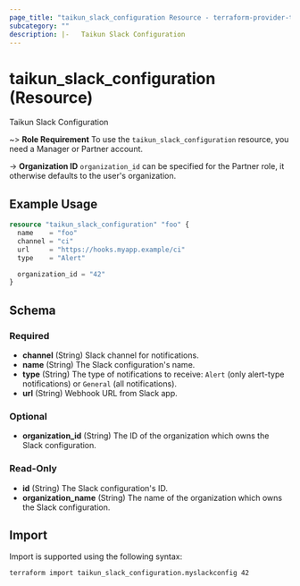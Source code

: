 ```yaml
---
page_title: "taikun_slack_configuration Resource - terraform-provider-taikun"
subcategory: ""
description: |-   Taikun Slack Configuration
---
```


# taikun_slack_configuration (Resource)

Taikun Slack Configuration

~> **Role Requirement** To use the `taikun_slack_configuration` resource, you need a Manager or Partner account.

-> **Organization ID** `organization_id` can be specified for the Partner role, it otherwise defaults to the user's organization.

## Example Usage

```terraform
resource "taikun_slack_configuration" "foo" {
  name    = "foo"
  channel = "ci"
  url     = "https://hooks.myapp.example/ci"
  type    = "Alert"

  organization_id = "42"
}
```

<!-- schema generated by tfplugindocs -->
## Schema

### Required

- **channel** (String) Slack channel for notifications.
- **name** (String) The Slack configuration's name.
- **type** (String) The type of notifications to receive: `Alert` (only alert-type notifications) or `General` (all notifications).
- **url** (String) Webhook URL from Slack app.

### Optional

- **organization_id** (String) The ID of the organization which owns the Slack configuration.

### Read-Only

- **id** (String) The Slack configuration's ID.
- **organization_name** (String) The name of the organization which owns the Slack configuration.

## Import

Import is supported using the following syntax:

```shell
terraform import taikun_slack_configuration.myslackconfig 42
```
